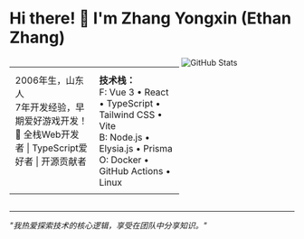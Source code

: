 <!--
**coder-zhangsir/coder-zhangsir** is a ✨ _special_ ✨ repository because its `README.md` (this file) appears on your GitHub profile.

Here are some ideas to get you started:

- 🔭 I’m currently working on ...
- 🌱 I’m currently learning ...
- 👯 I’m looking to collaborate on ...
- 🤔 I’m looking for help with ...
- 💬 Ask me about ...
- 📫 How to reach me: ...
- 😄 Pronouns: ...
- ⚡ Fun fact: ...

<h1 align="center">Hi 👋, I'm Yassine-Zhang</h1>
<h3 align="center">A passionate frontend developer from China</h3>

<p align="left"> <img src="https://komarev.com/ghpvc/?username=coder-zhangsir&label=Profile%20views&color=0e75b6&style=flat" alt="coder-zhangsir" /> </p>

<p align="center"><img src="https://s2.loli.net/2024/08/06/m3VI1JvuNLQwKDy.png" /></p>

  ### 💫 关于我 & 🛠️ 技术栈

  <table>
  <tr style="padding: 4px;">
  <td valign="top" width="50%">

  **💫 关于我**

  - 🌐 济宁若森软件开发中心创始人
  - 🏆 蓝桥杯全国二等奖获得者（Web开发）
  - ⭐ 开源项目创作者，获得70+GitHub星标

  </td>
  <td valign="top" width="50%">

  **🛠️ 技术栈**
  - **前端**: Vue 3 • React • TypeScript • Tailwind CSS • Vite
  - **后端**: Node.js • Elysia.js • Prisma
  - **运维**: Docker • GitHub Actions • Linux
  - **数据库**: PostgreSQL • MySQL • Redis
  - **其他**: Unity游戏开发

  </td>
  </tr>
  </table>
-->

# Hi there! 👋 I'm Zhang Yongxin (Ethan Zhang)

<div style="width: 100%;">
  <table style="display: inline-table; width: 49%; min-width: 300px; vertical-align: top;">
    <tr>
      <td style="padding: 10px; vertical-align: top;">
        2006年生，山东人<br>
        7年开发经验，早期爱好游戏开发！<br>
        🚀 全栈Web开发者 | TypeScript爱好者 | 开源贡献者
      </td>
      <td style="padding: 10px;">
        <b>技术栈：</b><br>
        F: Vue 3 • React • TypeScript • Tailwind CSS • Vite<br>
        B: Node.js • Elysia.js • Prisma<br>
        O: Docker • GitHub Actions • Linux<br>
      </td>
    </tr>
  </table>
  <img src="https://github-readme-stats.vercel.app/api?username=ethanz-code&show_icons=true&theme=radical" alt="GitHub Stats">
</div>

---
*"我热爱探索技术的核心逻辑，享受在团队中分享知识。"*

